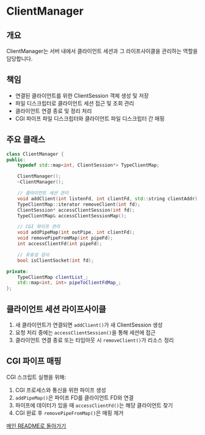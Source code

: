 # ClientManager

## 개요

ClientManager는 서버 내에서 클라이언트 세션과 그 라이프사이클을 관리하는 역할을 담당합니다.

## 책임

- 연결된 클라이언트를 위한 ClientSession 객체 생성 및 저장
- 파일 디스크립터로 클라이언트 세션 접근 및 조회 관리
- 클라이언트 연결 종료 및 정리 처리
- CGI 파이프 파일 디스크립터와 클라이언트 파일 디스크립터 간 매핑

## 주요 클래스

```cpp
class ClientManager {
public:
    typedef std::map<int, ClientSession*> TypeClientMap;

    ClientManager();
    ~ClientManager();

    // 클라이언트 세션 관리
    void addClient(int listenFd, int clientFd, std::string clientAddr);
    TypeClientMap::iterator removeClient(int fd);
    ClientSession* accessClientSession(int fd);
    TypeClientMap& accessClientSessionMap();

    // CGI 파이프 관리
    void addPipeMap(int outPipe, int clientFd);
    void removePipeFromMap(int pipeFd);
    int accessClientFd(int pipeFd);

    // 유효성 검사
    bool isClientSocket(int fd);

private:
    TypeClientMap clientList_;
    std::map<int, int> pipeToClientFdMap_;
};

```

## 클라이언트 세션 라이프사이클

1. 새 클라이언트가 연결되면 `addClient()`가 새 ClientSession 생성
2. 요청 처리 중에는 `accessClientSession()`을 통해 세션에 접근
3. 클라이언트 연결 종료 또는 타임아웃 시 `removeClient()`가 리소스 정리

## CGI 파이프 매핑

CGI 스크립트 실행을 위해:

1. CGI 프로세스와 통신을 위한 파이프 생성
2. `addPipeMap()`은 파이프 FD를 클라이언트 FD와 연결
3. 파이프에 데이터가 있을 때 `accessClientFd()`는 해당 클라이언트 찾기
4. CGI 완료 후 `removePipeFromMap()`은 매핑 제거

[메인 README로 돌아가기](../../README.md)
